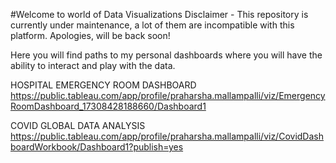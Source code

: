 #Welcome to world of Data Visualizations
Disclaimer - This repository is currently under maintenance, a lot of them are incompatible with this platform. Apologies, will be back soon! 

Here you will find paths to my personal dashboards where you will have the ability to interact and play with the data. 


HOSPITAL EMERGENCY ROOM DASHBOARD 
https://public.tableau.com/app/profile/praharsha.mallampalli/viz/EmergencyRoomDashboard_17308428188660/Dashboard1


COVID GLOBAL DATA ANALYSIS
https://public.tableau.com/app/profile/praharsha.mallampalli/viz/CovidDashboardWorkbook/Dashboard1?publish=yes
